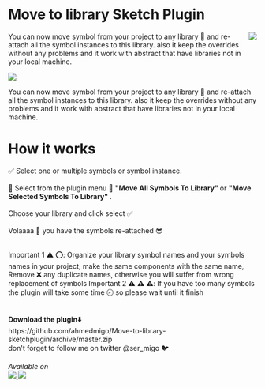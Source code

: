 # Move to library Sketch Plugin
<p>
<img align="right" src="https://raw.githubusercontent.com/ahmedmigo/Move-to-library-sketchplugin/master/icon.png">
You can now move symbol from your project to any library 🔁 and re-attach all the symbol instances to this library. also it keep the overrides without any problems and it work with abstract that have libraries not in your local machine.
</p>
<img src="https://github.com/ahmedmigo/Move-to-library-sketchplugin/blob/master/movetolibrary.gif?raw=true">
<p>
You can now move symbol from your project to any library 🔁 and re-attach all the symbol instances to this library. also it keep the overrides without any problems and it work with abstract that have libraries not in your local machine.
</p>

<h1> How it works </h1>
<p>
✅  Select one or multiple symbols or symbol instance. </br>
</br>
🔁 Select from the plugin menu 💎 <b> "Move All Symbols To Library" </b> or <b> "Move Selected Symbols To Library" </b>.</br>
</br>
Choose your library and click select ✅ </br>
</br>
Volaaaa 🎉 you have the symbols re-attached 😎
</br>
</br>

Important 1 ⚠️ ⭕️: Organize your library symbol names and your symbols names in your project, make the same components with the same name, Remove ❌ any duplicate names, otherwise you will suffer from wrong replacement of symbols
Important 2 ⚠️ ⚠️ ⚠️: If you have too many symbols the plugin will take some time 🕗 so please wait until it finish


</br>
<b>Download the plugin⬇️ </b></br> https://github.com/ahmedmigo/Move-to-library-sketchplugin/archive/master.zip
</br>
don't forget to follow me on twitter @ser_migo 🐦
</p>


<i>
Available on
</i>
<br>
<a href="https://www.sketchpacks.com/ahmedmigo/Move-to-library-sketchplugin?utm_source=desktop&utm_medium=feed&utm_campaign=0.6.2&utm_term=">
<img src="https://camo.githubusercontent.com/714a058cc16680db4895e3974a357f210a3f8da8/687474703a2f2f736b657463687061636b732d636f6d2e73332e616d617a6f6e6177732e636f6d2f6173736574732f6261646765732f736b657463687061636b732d62616467652d696e7374616c6c2e706e67">
</a>
<a href="http://bit.ly/SketchRunnerWebsite">
     <img  src="http://bit.ly/RunnerBadgeBlue">
</a>
